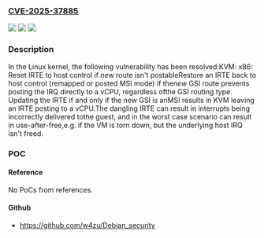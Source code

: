 ### [CVE-2025-37885](https://cve.mitre.org/cgi-bin/cvename.cgi?name=CVE-2025-37885)
![](https://img.shields.io/static/v1?label=Product&message=Linux&color=blue)
![](https://img.shields.io/static/v1?label=Version&message=efc644048ecde54f016011fe10110addd0de348f%3C%20e5f2dee9f7fcd2ff4b97869f3c66a0d89c167769%20&color=brighgreen)
![](https://img.shields.io/static/v1?label=Vulnerability&message=n%2Fa&color=brighgreen)

### Description

In the Linux kernel, the following vulnerability has been resolved:KVM: x86: Reset IRTE to host control if *new* route isn't postableRestore an IRTE back to host control (remapped or posted MSI mode) if the*new* GSI route prevents posting the IRQ directly to a vCPU, regardless ofthe GSI routing type.  Updating the IRTE if and only if the new GSI is anMSI results in KVM leaving an IRTE posting to a vCPU.The dangling IRTE can result in interrupts being incorrectly delivered tothe guest, and in the worst case scenario can result in use-after-free,e.g. if the VM is torn down, but the underlying host IRQ isn't freed.

### POC

#### Reference
No PoCs from references.

#### Github
- https://github.com/w4zu/Debian_security

